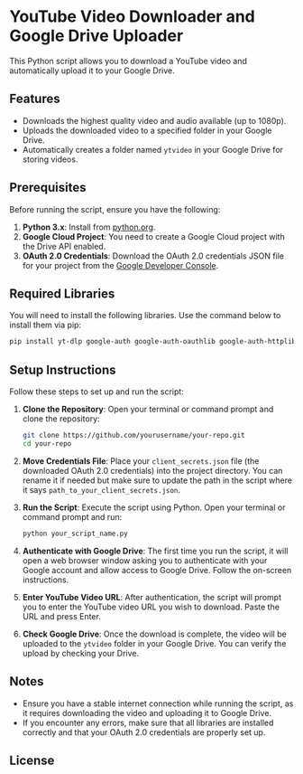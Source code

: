 # YouTube Video Downloader and Google Drive Uploader

This Python script allows you to download a YouTube video and automatically upload it to your Google Drive.

## Features
- Downloads the highest quality video and audio available (up to 1080p).
- Uploads the downloaded video to a specified folder in your Google Drive.
- Automatically creates a folder named `ytvideo` in your Google Drive for storing videos.

## Prerequisites
Before running the script, ensure you have the following:

1. **Python 3.x**: Install from [python.org](https://www.python.org/downloads/).
2. **Google Cloud Project**: You need to create a Google Cloud project with the Drive API enabled.
3. **OAuth 2.0 Credentials**: Download the OAuth 2.0 credentials JSON file for your project from the [Google Developer Console](https://console.cloud.google.com/).

## Required Libraries
You will need to install the following libraries. Use the command below to install them via pip:

```bash
pip install yt-dlp google-auth google-auth-oauthlib google-auth-httplib2 google-api-python-client requests
```

## Setup Instructions
Follow these steps to set up and run the script:

1. **Clone the Repository**:
   Open your terminal or command prompt and clone the repository:
   ```bash
   git clone https://github.com/yourusername/your-repo.git
   cd your-repo
   ```

2. **Move Credentials File**:
   Place your `client_secrets.json` file (the downloaded OAuth 2.0 credentials) into the project directory. You can rename it if needed but make sure to update the path in the script where it says `path_to_your_client_secrets.json`.

3. **Run the Script**:
   Execute the script using Python. Open your terminal or command prompt and run:
   ```bash
   python your_script_name.py
   ```

4. **Authenticate with Google Drive**:
   The first time you run the script, it will open a web browser window asking you to authenticate with your Google account and allow access to Google Drive. Follow the on-screen instructions.

5. **Enter YouTube Video URL**:
   After authentication, the script will prompt you to enter the YouTube video URL you wish to download. Paste the URL and press Enter.

6. **Check Google Drive**:
   Once the download is complete, the video will be uploaded to the `ytvideo` folder in your Google Drive. You can verify the upload by checking your Drive.

## Notes
- Ensure you have a stable internet connection while running the script, as it requires downloading the video and uploading it to Google Drive.
- If you encounter any errors, make sure that all libraries are installed correctly and that your OAuth 2.0 credentials are properly set up.

## License
